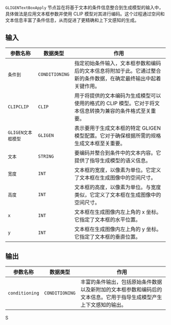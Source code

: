 
`GLIGENTextBoxApply` 节点旨在将基于文本的条件信息整合到生成模型的输入中，具体做法是应用文本框参数并使用 CLIP 模型对其进行编码。这个过程通过空间和文本信息丰富了条件信息，从而促进了更精确和上下文感知的生成。

## 输入

| 参数名称             | 数据类型           | 作用                                                         |
|----------------------|------------------|------------------------------------------------------------|
| `条件到`    | `CONDITIONING`   | 指定初始条件输入，文本框参数和编码后的文本信息将附加于此。它通过整合新的条件数据，在确定最终输出中起着关键作用。 |
| `CLIPCLIP`               | `CLIP`            | 用于将提供的文本编码为生成模型可以使用的格式的 CLIP 模型。它对于将文本信息转换为兼容的条件格式至关重要。 |
| `GLIGEN文本框模型` | `GLIGEN`        | 表示要用于生成文本框的特定 GLIGEN 模型配置。它对于确保根据所需的规格生成文本框至关重要。 |
| `文本`               | `STRING`          | 要编码并整合到条件中的文本内容。它提供了指导生成模型的语义信息。 |
| `宽度`              | `INT`             | 文本框的宽度，以像素为单位。它定义了文本框在生成图像中的空间尺寸。 |
| `高度`             | `INT`             | 文本框的高度，以像素为单位。与宽度类似，它定义了文本框在生成图像中的空间尺寸。 |
| `x`                  | `INT`             | 文本框在生成图像内左上角的 x 坐标。它指定了文本框的水平位置。 |
| `y`                  | `INT`             | 文本框在生成图像内左上角的 y 坐标。它指定了文本框的垂直位置。 |

## 输出

| 参数名称             | 数据类型           | 作用                                                         |
|----------------------|------------------|------------------------------------------------------------|
| `conditioning`       | `CONDITIONING`   | 丰富的条件输出，包括原始条件数据以及新附加的文本框参数和编码后的文本信息。它用于指导生成模型产生上下文感知的输出。 |
S
